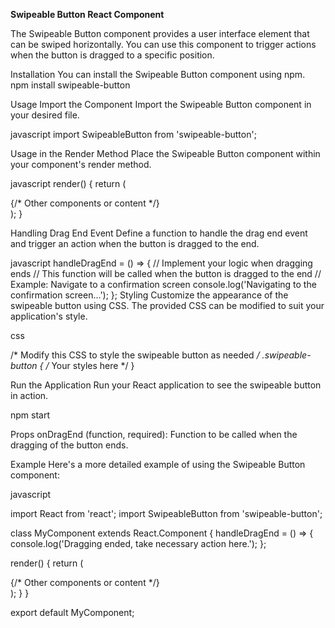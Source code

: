 **Swipeable Button React Component**

The Swipeable Button component provides a user interface element that can be swiped horizontally. You can use this component to trigger actions when the button is dragged to a specific position.

Installation
You can install the Swipeable Button component using npm.
npm install swipeable-button

Usage
Import the Component
Import the Swipeable Button component in your desired file.

javascript
import SwipeableButton from 'swipeable-button';

Usage in the Render Method
Place the Swipeable Button component within your component's render method.

javascript
render() {
  return (
    <div>
      {/* Other components or content */}
      <SwipeableButton onDragEnd={this.handleDragEnd} />
    </div>
  );
}

Handling Drag End Event
Define a function to handle the drag end event and trigger an action when the button is dragged to the end.

javascript
handleDragEnd = () => {
  // Implement your logic when dragging ends
  // This function will be called when the button is dragged to the end
  // Example: Navigate to a confirmation screen
  console.log('Navigating to the confirmation screen...');
};
Styling
Customize the appearance of the swipeable button using CSS. The provided CSS can be modified to suit your application's style.

css

/* Modify this CSS to style the swipeable button as needed */
.swipeable-button {
  /* Your styles here */
}

Run the Application
Run your React application to see the swipeable button in action.

npm start

Props
onDragEnd (function, required): Function to be called when the dragging of the button ends.

Example
Here's a more detailed example of using the Swipeable Button component:

javascript

import React from 'react';
import SwipeableButton from 'swipeable-button';

class MyComponent extends React.Component {
  handleDragEnd = () => {
    console.log('Dragging ended, take necessary action here.');
  };

  render() {
    return (
      <div>
        {/* Other components or content */}
        <SwipeableButton onDragEnd={this.handleDragEnd} />
      </div>
    );
  }
}

export default MyComponent;
